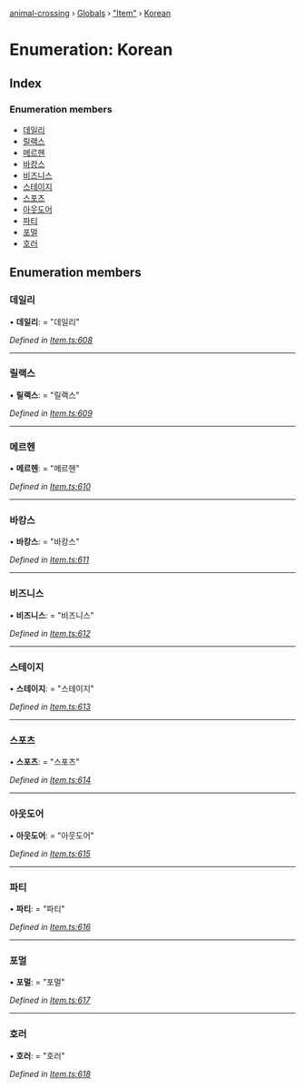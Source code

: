 [animal-crossing](../README.md) › [Globals](../globals.md) › ["Item"](../modules/_item_.md) › [Korean](_item_.korean.md)

# Enumeration: Korean

## Index

### Enumeration members

* [데일리](_item_.korean.md#데일리)
* [릴랙스](_item_.korean.md#릴랙스)
* [메르헨](_item_.korean.md#메르헨)
* [바캉스](_item_.korean.md#바캉스)
* [비즈니스](_item_.korean.md#비즈니스)
* [스테이지](_item_.korean.md#스테이지)
* [스포츠](_item_.korean.md#스포츠)
* [아웃도어](_item_.korean.md#아웃도어)
* [파티](_item_.korean.md#파티)
* [포멀](_item_.korean.md#포멀)
* [호러](_item_.korean.md#호러)

## Enumeration members

###  데일리

• **데일리**: = "데일리"

*Defined in [Item.ts:608](https://github.com/Norviah/animal-crossing/blob/ba83c61/module/types/Item.ts#L608)*

___

###  릴랙스

• **릴랙스**: = "릴랙스"

*Defined in [Item.ts:609](https://github.com/Norviah/animal-crossing/blob/ba83c61/module/types/Item.ts#L609)*

___

###  메르헨

• **메르헨**: = "메르헨"

*Defined in [Item.ts:610](https://github.com/Norviah/animal-crossing/blob/ba83c61/module/types/Item.ts#L610)*

___

###  바캉스

• **바캉스**: = "바캉스"

*Defined in [Item.ts:611](https://github.com/Norviah/animal-crossing/blob/ba83c61/module/types/Item.ts#L611)*

___

###  비즈니스

• **비즈니스**: = "비즈니스"

*Defined in [Item.ts:612](https://github.com/Norviah/animal-crossing/blob/ba83c61/module/types/Item.ts#L612)*

___

###  스테이지

• **스테이지**: = "스테이지"

*Defined in [Item.ts:613](https://github.com/Norviah/animal-crossing/blob/ba83c61/module/types/Item.ts#L613)*

___

###  스포츠

• **스포츠**: = "스포츠"

*Defined in [Item.ts:614](https://github.com/Norviah/animal-crossing/blob/ba83c61/module/types/Item.ts#L614)*

___

###  아웃도어

• **아웃도어**: = "아웃도어"

*Defined in [Item.ts:615](https://github.com/Norviah/animal-crossing/blob/ba83c61/module/types/Item.ts#L615)*

___

###  파티

• **파티**: = "파티"

*Defined in [Item.ts:616](https://github.com/Norviah/animal-crossing/blob/ba83c61/module/types/Item.ts#L616)*

___

###  포멀

• **포멀**: = "포멀"

*Defined in [Item.ts:617](https://github.com/Norviah/animal-crossing/blob/ba83c61/module/types/Item.ts#L617)*

___

###  호러

• **호러**: = "호러"

*Defined in [Item.ts:618](https://github.com/Norviah/animal-crossing/blob/ba83c61/module/types/Item.ts#L618)*

